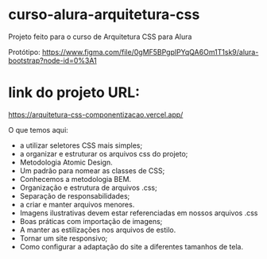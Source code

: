 # curso-alura-arquitetura-css
Projeto feito para o curso de Arquitetura CSS para Alura

Protótipo: https://www.figma.com/file/0gMF5BPgplPYqQA6Om1T1sk9/alura-bootstrap?node-id=0%3A1

# link do projeto URL: 
https://arquitetura-css-componentizacao.vercel.app/

O que temos aqui: 
* a utilizar seletores CSS mais simples;
* a organizar e estruturar os arquivos css do projeto;
* Metodologia Atomic Design.
* Um padrão para nomear as classes de CSS;
* Conhecemos a metodologia BEM.
* Organização e estrutura de arquivos .css;
* Separação de responsabilidades;
* a criar e manter arquivos menores.
* Imagens ilustrativas devem estar referenciadas em nossos arquivos .css
* Boas práticas com importação de imagens;
* A manter as estilizações nos arquivos de estilo.
* Tornar um site responsivo;
* Como configurar a adaptação do site a diferentes tamanhos de tela.
